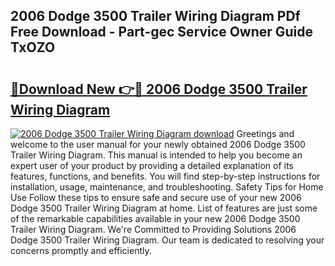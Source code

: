 ## 2006 Dodge 3500 Trailer Wiring Diagram PDf Free Download - Part-gec Service Owner Guide TxOZO

# <h2><a href="http://dfriie.blite.top/?on=2006+Dodge+3500+Trailer+Wiring+Diagram">🔗Download New 👉🔴 2006 Dodge 3500 Trailer Wiring Diagram</a></h2>

[![2006 Dodge 3500 Trailer Wiring Diagram download](https://i.imgur.com/lujVjoI.png)](http://dfriie.blite.top/?on=2006+Dodge+3500+Trailer+Wiring+Diagram)
Greetings and welcome to the user manual for your newly obtained 2006 Dodge 3500 Trailer Wiring Diagram. This manual is intended to help you become an expert user of your product by providing a detailed explanation of its features, functions, and benefits. You will find step-by-step instructions for installation, usage, maintenance, and troubleshooting. Safety Tips for Home Use Follow these tips to ensure safe and secure use of your new 2006 Dodge 3500 Trailer Wiring Diagram at home. List of features are just some of the remarkable capabilities available in your new 2006 Dodge 3500 Trailer Wiring Diagram. We're Committed to Providing Solutions 2006 Dodge 3500 Trailer Wiring Diagram. Our team is dedicated to resolving your concerns promptly and efficiently.
